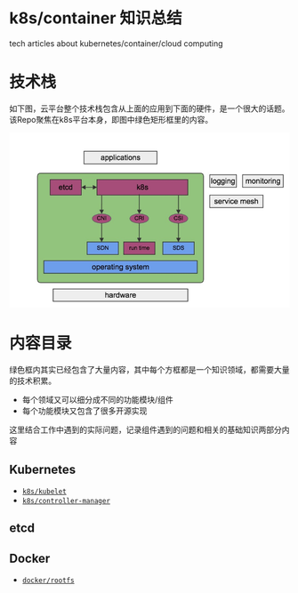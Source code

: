 # k8s/container 知识总结
tech articles about kubernetes/container/cloud computing	
 # 技术栈

 如下图，云平台整个技术栈包含从上面的应用到下面的硬件，是一个很大的话题。该Repo聚焦在k8s平台本身，即图中绿色矩形框里的内容。

 ![k8s-stacks](pics/k8s-stacks.jpg) 

 # 内容目录

 绿色框内其实已经包含了大量内容，其中每个方框都是一个知识领域，都需要大量的技术积累。
 - 每个领域又可以细分成不同的功能模块/组件
 - 每个功能模块又包含了很多开源实现

 这里结合工作中遇到的实际问题，记录组件遇到的问题和相关的基础知识两部分内容

 ## Kubernetes

 - [`k8s/kubelet`](kubernetes/kubelet)
- [`k8s/controller-manager`](kubernetes/controller-manager)

 ## etcd


 ## Docker

 - [`docker/rootfs`](docker/rootfs)